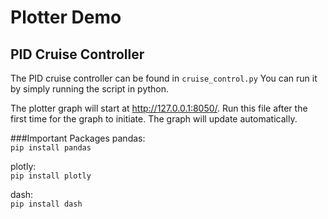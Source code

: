 # Plotter Demo

## PID Cruise Controller

The PID cruise controller can be found in `cruise_control.py`
You can run it by simply running the script in python.

The plotter graph will start at http://127.0.0.1:8050/.
Run this file after the first time for the graph to initiate.
The graph will update automatically.

###Important Packages
pandas:  
`pip install pandas`

plotly:  
`pip install plotly`

dash:  
`pip install dash`

